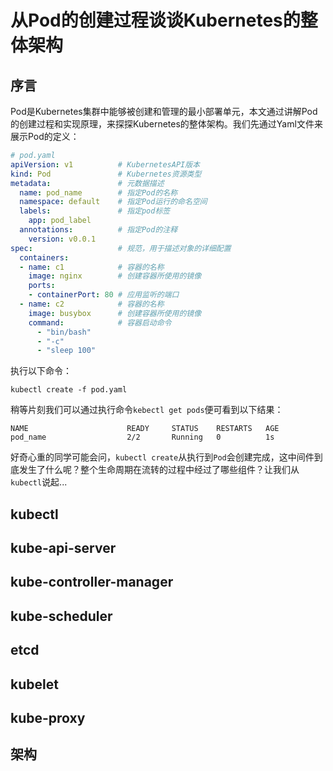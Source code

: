 # 从Pod的创建过程谈谈Kubernetes的整体架构

## 序言
Pod是Kubernetes集群中能够被创建和管理的最小部署单元，本文通过讲解Pod的创建过程和实现原理，来探探Kubernetes的整体架构。我们先通过Yaml文件来展示Pod的定义：
```yaml
# pod.yaml
apiVersion: v1          # KubernetesAPI版本
kind: Pod               # Kubernetes资源类型
metadata:               # 元数据描述
  name: pod_name        # 指定Pod的名称
  namespace: default    # 指定Pod运行的命名空间
  labels:               # 指定pod标签
    app: pod_label
  annotations:          # 指定Pod的注释
    version: v0.0.1
spec:                   # 规范，用于描述对象的详细配置
  containers:
  - name: c1            # 容器的名称
    image: nginx        # 创建容器所使用的镜像
    ports:
    - containerPort: 80 # 应用监听的端口
  - name: c2            # 容器的名称
    image: busybox      # 创建容器所使用的镜像
    command:            # 容器启动命令
      - "bin/bash"
      - "-c"
      - "sleep 100"
```
执行以下命令：
```
kubectl create -f pod.yaml
```
稍等片刻我们可以通过执行命令`kebectl get pods`便可看到以下结果：
```
NAME                      READY     STATUS    RESTARTS   AGE
pod_name                  2/2       Running   0          1s
```
好奇心重的同学可能会问，`kubectl create`从执行到`Pod`会创建完成，这中间件到底发生了什么呢？整个生命周期在流转的过程中经过了哪些组件？让我们从`kubectl`说起...

## kubectl

## kube-api-server

## kube-controller-manager

## kube-scheduler

## etcd

## kubelet

## kube-proxy 

## 架构